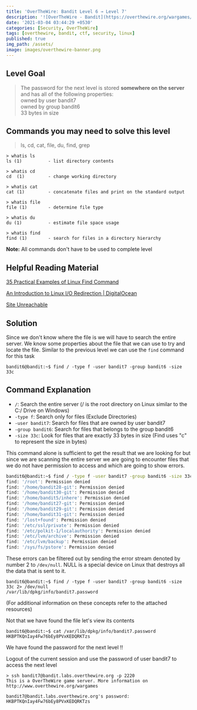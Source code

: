 ```yaml
---
title: 'OverTheWire: Bandit Level 6 → Level 7'
description: '![OverTheWire - Bandit](https://overthewire.org/wargames/bandit/bandit7.html)'
date: '2021-03-04 03:44:29 +0530'
categories: [Security, OverTheWire]
tags: [overthewire, bandit, ctf, security, linux]
published: true
img_path: /assets/
image: images/overthewire-banner.png
---
```


## Level Goal

> The password for the next level is stored **somewhere on the server** and has all of the following properties:  
> owned by user bandit7  
> owned by group bandit6  
> 33 bytes in size  

## Commands you may need to solve this level

> ls, cd, cat, file, du, find, grep

```
> whatis ls                                                                           
ls (1)          - list directory contents  

> whatis cd  
cd  (1)         - change working directory  

> whatis cat                                                                                                       
cat (1)         - concatenate files and print on the standard output  

> whatis file  
file (1)        - determine file type  

> whatis du    
du (1)          - estimate file space usage  

> whatis find  
find (1)        - search for files in a directory hierarchy
```

**Note:** All commands don't have to be used to complete level

## Helpful Reading Material

[35 Practical Examples of Linux Find Command](https://www.tecmint.com/35-practical-examples-of-linux-find-command/)

[An Introduction to Linux I/O Redirection \| DigitalOcean](https://www.digitalocean.com/community/tutorials/an-introduction-to-linux-i-o-redirection)

[Site Unreachable](https://linuxhint.com/what_is_dev_null/)

## Solution

Since we don't know where the file is we will have to search the entire server. We know some properties about the file that we can use to try and locate the file. Similar to the previous level we can use the `find` command for this task

```
bandit6@bandit:~$ find / -type f -user bandit7 -group bandit6 -size 33c
```

## Command Explanation

* `/`: Search the entire server (/ is the root directory on Linux similar to the C:/ Drive on Windows)
* `-type f`: Search only for files (Exclude Directories)
* `-user bandit7`: Search for files that are owned by user bandit7
* `-group bandit6`: Search for files that belongs to the group bandit6
* `-size 33c`: Look for files that are exactly 33 bytes in size (Find uses "c" to represent the size in bytes)

This command alone is sufficient to get the result that we are looking for but since we are scanning the entire server we are going to encounter files that we do not have permission to access and which are going to show errors.

```bash
bandit6@bandit:~$ find / -type f -user bandit7 -group bandit6 -size 33c  
find: '/root': Permission denied  
find: '/home/bandit28-git': Permission denied  
find: '/home/bandit30-git': Permission denied  
find: '/home/bandit5/inhere': Permission denied  
find: '/home/bandit27-git': Permission denied  
find: '/home/bandit29-git': Permission denied  
find: '/home/bandit31-git': Permission denied  
find: '/lost+found': Permission denied  
find: '/etc/ssl/private': Permission denied  
find: '/etc/polkit-1/localauthority': Permission denied  
find: '/etc/lvm/archive': Permission denied  
find: '/etc/lvm/backup': Permission denied  
find: '/sys/fs/pstore': Permission denied
```

These errors can be filtered out by sending the error stream denoted by number 2 to `/dev/null`. NULL is a special device on Linux that destroys all the data that is sent to it.

```
bandit6@bandit:~$ find / -type f -user bandit7 -group bandit6 -size 33c 2> /dev/null  
/var/lib/dpkg/info/bandit7.password
```

(For additional information on these concepts refer to the attached resources)

Not that we have found the file let's view its contents

```
bandit6@bandit:~$ cat /var/lib/dpkg/info/bandit7.password  
HKBPTKQnIay4Fw76bEy8PVxKEDQRKTzs
```

We have found the password for the next level !!

Logout of the current session and use the password of user bandit7 to access the next level

```
> ssh bandit7@bandit.labs.overthewire.org -p 2220  
This is a OverTheWire game server. More information on http://www.overthewire.org/wargames

bandit7@bandit.labs.overthewire.org's password: HKBPTKQnIay4Fw76bEy8PVxKEDQRKTzs
```